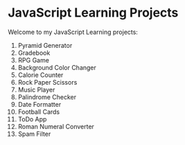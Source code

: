 # JavaScript Learning Projects
Welcome to my JavaScript Learning projects: 

1. Pyramid Generator
2. Gradebook
3. RPG Game
4. Background Color Changer
5. Calorie Counter
6. Rock Paper Scissors
7. Music Player
8. Palindrome Checker
9. Date Formatter
10. Football Cards
11. ToDo App
12. Roman Numeral Converter
13. Spam Filter
